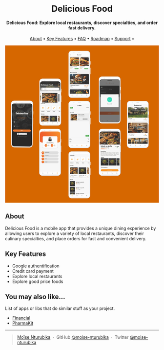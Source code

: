 <h1 align="center">
  <br>
  <br>
    Delicious Food
  <br>
</h1>

<h4 align="center">Delicious Food: Explore local restaurants, discover specialties, and order fast delivery.</h4>

<!-- <p align="center">
  [Project's badges]
</p> -->

<p align="center">
  <a href="#about">About</a> •
  <a href="#key-features">Key Features</a> •
  <!-- <a href="#getting-started">Getting Started</a> • -->
  <a href="#faq">FAQ</a> •
  <a href="#roadmap">Roadmap</a> •
  <a href="#support">Support</a> •
  <!-- <a href="#license">License</a> -->
</p>

![screenshot](screenshots/main.png)

## About

Delicious Food is a mobile app that provides a unique dining experience by allowing users to explore a variety of local restaurants, discover their culinary specialties, and place orders for fast and convenient delivery.

## Key Features

- Google authentification
- Credit card payment
- Explore local restaurants
- Explore good price foods


<!-- ## Main screens

1. Login
![screenshot](screenshots/Login_home.png)

2. Product
![screenshot](screenshots/Cat_Product.png)

3. Payment
![screenshot](screenshots/Payment.png)

4. Profil
![screenshot](screenshots/Profil.png) -->



## You may also like...

List of apps or libs that do similar stuff as your project.

- [Financial](https://github.com/othneildrew/Best-README-Template)
- [PharmaKit](https://gist.github.com/DomPizzie/7a5ff55ffa9081f2de27c315f5018afc)

---

> [Moïse Nturubika](https://github.com/Moise-Nturubika) &nbsp;&middot;&nbsp;
> GitHub [@moise-nturubika](https://github.com/Moise-Nturubika) &nbsp;&middot;&nbsp;
> Twitter [@moise-nturubika](https://twitter.com/moise-nturubika)